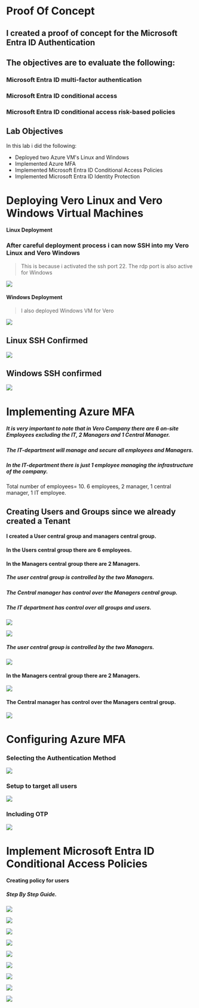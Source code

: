 # Proof Of Concept
## I created a proof of concept for the Microsoft Entra ID Authentication
## The objectives are to evaluate the following:
### Microsoft Entra ID multi-factor authentication
### Microsoft Entra ID conditional access
### Microsoft Entra ID conditional access risk-based policies

## Lab Objectives

In this lab i did the following: 

- Deployed two Azure VM's Linux and Windows
- Implemented Azure MFA
- Implemented Microsoft Entra ID Conditional Access Policies 
- Implemented Microsoft Entra ID Identity Protection

# Deploying Vero Linux and Vero Windows Virtual Machines


#### Linux Deployment

### After careful deployment process i can now SSH into my Vero Linux and Vero Windows

> This is because i activated the ssh port 22. The rdp port is also active for Windows
>

![ ](Assets/linux.png)

#### Windows Deployment

> I also deployed Windows VM for Vero


![ ](Assets/windows.png)

## Linux SSH Confirmed 


![ ](Assets/verolinux.png)

## Windows SSH confirmed


![ ](Assets/verowindows.png)

# Implementing  Azure MFA

##### It is very important to note that in Vero Company there are 6 on-site Employees excluding the IT, 2 Managers and 1 Central Manager. 
##### The IT-department will manage and secure all employees and Managers.

##### In the IT-department there is just 1 employee managing the infrastructure of the company.
Total number of employees= 10. 6 employees, 2 manager, 1 central manager, 1 IT employee.

## Creating Users and Groups since we already created a Tenant

#### I created a User central group and managers central group.
#### In the Users central group there are 6 employees. 
#### In the Managers central group there are 2 Managers.

##### The user central group is controlled by the two Managers.

##### The Central manager has control over the Managers central group.
##### The IT department has control over all groups and users.

![ ](Assets/creat.png)


![ ](Assets/userscreated.png)

##### The user central group is controlled by the two Managers.

![ ](Assets/ucg.png)

#### In the Managers central group there are 2 Managers.

![ ](Assets/mcg.png)

#### The Central manager has control over the Managers central group.

![ ](Assets/topcontrol.png)

# Configuring Azure MFA 

###  Selecting the Authentication Method

![ ](Assets/MFA1.png)

### Setup to target all users

![ ](Assets/MFA2.png)

### Including OTP 

![ ](Assets/MFA3.png)



# Implement Microsoft Entra ID Conditional Access Policies

#### Creating policy for users 

##### Step By Step Guide.

![ ](Assets/01p.png)

![ ](Assets/02p.png)

![ ](Assets/03p.png)

![ ](Assets/04p.png)

![ ](Assets/05p.png)

![ ](Assets/06p.png)

![ ](Assets/07p.png)

![ ](Assets/08p.png)

![ ](Assets/09p.png)




